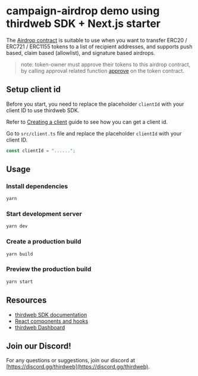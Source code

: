 # campaign-airdrop demo using thirdweb SDK + Next.js starter

The [Airdrop contract](https://thirdweb.com/thirdweb.eth/Airdrop) is suitable to use when you want to transfer ERC20 / ERC721 / ERC1155 tokens to a list of recipient addresses, and supports push based, claim based (allowlist), and signature based airdrops.

> note: token-owner must approve their tokens to this airdrop contract, by calling approval related function [approve](https://github.com/thirdweb-dev/contracts/blob/main/contracts/external-deps/openzeppelin/token/ERC20/ERC20.sol) on the token contract.

## Setup client id

Before you start, you need to replace the placeholder `clientId` with your client ID to use thirdweb SDK.

Refer to [Creating a client](https://portal.thirdweb.com/typescript/v5/client) guide to see how you can get a client id.

Go to `src/client.ts` file and replace the placeholder `clientId` with your client ID.

```ts
const clientId = "......";
```

## Usage

### Install dependencies

```bash
yarn
```

### Start development server

```bash
yarn dev
```

### Create a production build

```bash
yarn build
```

### Preview the production build

```bash
yarn start
```

## Resources

- [thirdweb SDK documentation](https://portal.thirdweb.com/typescript/v5)
- [React components and hooks](https://portal.thirdweb.com/typescript/v5/react)
- [thirdweb Dashboard](https://thirdweb.com/dashboard)

## Join our Discord!

For any questions or suggestions, join our discord at [https://discord.gg/thirdweb](https://discord.gg/thirdweb).

